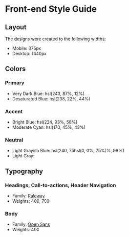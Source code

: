 # Front-end Style Guide

## Layout

The designs were created to the following widths:

- Mobile: 375px
- Desktop: 1440px

## Colors

### Primary

- Very Dark Blue: hsl(243, 87%, 12%)
- Desaturated Blue: hsl(238, 22%, 44%)

### Accent

- Bright Blue: hsl(224, 93%, 58%)
- Moderate Cyan: hsl(170, 45%, 43%)

### Neutral

- Light Grayish Blue: hsl(240, 75hsl(0, 0%, 75%)%, 98%)
- Light Gray: 

## Typography

### Headings, Call-to-actions, Header Navigation

- Family: [Raleway](https://fonts.google.com/specimen/Raleway)
- Weights: 400, 700

### Body

- Family: [Open Sans](https://fonts.google.com/specimen/Open+Sans)
- Weights: 400